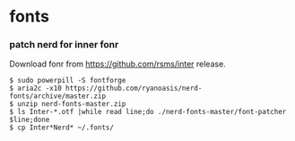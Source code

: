 # fonts

### patch nerd for inner fonr

Download fonr from https://github.com/rsms/inter release.

```
$ sudo powerpill -S fontforge
$ aria2c -x10 https://github.com/ryanoasis/nerd-fonts/archive/master.zip
$ unzip nerd-fonts-master.zip
$ ls Inter-*.otf |while read line;do ./nerd-fonts-master/font-patcher $line;done
$ cp Inter*Nerd* ~/.fonts/
```
